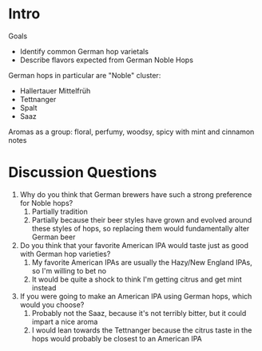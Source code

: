 # Intro

Goals
* Identify common German hop varietals
* Describe flavors expected from German Noble Hops

German hops in particular are "Noble" cluster:
* Hallertauer Mittelfrüh
* Tettnanger
* Spalt
* Saaz

Aromas as a group: floral, perfumy, woodsy, spicy with mint and cinnamon notes

# Discussion Questions

1. Why do you think that German brewers have such a strong preference for Noble hops?
	1. Partially tradition
	2. Partially because their beer styles have grown and evolved around these styles of hops, so replacing them would fundamentally alter German beer
2. Do you think that your favorite American IPA would taste just as good with German hop varieties?
	1. My favorite American IPAs are usually the Hazy/New England IPAs, so I'm willing to bet no
	2. It would be quite a shock to think I'm getting citrus and get mint instead
3. If you were going to make an American IPA using German hops, which would you choose?
	1. Probably not the Saaz, because it's not terribly bitter, but it could impart a nice aroma
	2. I would lean towards the Tettnanger because the citrus taste in the hops would probably be closest to an American IPA
